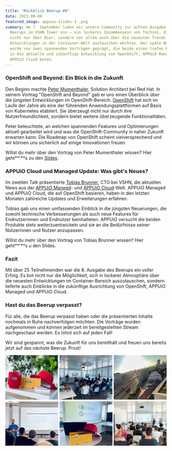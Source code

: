 ```yaml
---
title: "Rückblick Beerup #8"
date: 2023-09-08
featured_image: appuio-slides-1-.png
summary: Am 7. September luden wir unsere Community zur achten Ausgabe des
  Beerups im VSHN Tower ein – ein lockeres Zusammensein von Techies, die sich
  nicht nur über Bier, sondern vor allem auch über die neuesten Trends und
  Entwicklungen in der Container-Welt austauschen möchten. Der späte Nachmittag
  wurde von zwei spannenden Vorträgen geprägt, die beide einen tiefen Einblick
  in die aktuelle und zukünftige Entwicklung von OpenShift, APPUiO Managed und
  APPUiO Cloud boten.
---
```

### OpenShift and Beyond: Ein Blick in die Zukunft

Den Beginn machte [Peter Mumenthaler,](https://www.linkedin.com/in/peter-mumenthaler-97b40965/?originalSubdomain=ch=89978449) Solution Architect bei Red Hat. In seinem Vortrag "OpenShift and Beyond" gab er uns einen Überblick über die jüngsten Entwicklungen im OpenShift-Bereich. [OpenShift](https://www.redhat.com/de/technologies/cloud-computing/openshift) hat sich im Laufe der Jahre als eine der führenden Anwendungsplattformen auf Basis von Kubernetes etabliert. Sie überzeugt nicht nur durch ihre Nutzerfreundlichkeit, sondern bietet weitere überzeugende Funktionalitäten.

Peter beleuchtete, an welchen spannenden Features und Optimierungen aktuell gearbeitet wird und was die OpenShift-Community in naher Zukunft erwarten kann. Die Roadmap von OpenShift scheint vielversprechend und wir können uns sicherlich auf einige Innovationen freuen.

Willst du mehr über den Vortrag von Peter Mumenthaler wissen? Hier geht**'**s zu den [Slides](static/images/uploads/openshift_beerup.pdf).

### APPUiO Cloud und Managed Update: Was gibt's Neues?

Im zweiten Talk präsentierte [Tobias Brunner](https://www.linkedin.com/in/tobru/), CTO bei VSHN, die aktuellen News aus der [APPUiO Manegd](https://www.appuio.ch/offering/managed/)- und [APPUiO Cloud](https://www.appuio.ch/offering/cloud/)-Welt. APPUiO Managed und APPUiO Cloud, die auf OpenShift basieren, haben in den letzten Monaten zahlreiche Updates und Erweiterungen erfahren.

Tobias gab uns einen umfassenden Einblick in die jüngsten Neuerungen, die sowohl technische Verbesserungen als auch neue Features für Endnutzerinnen und Endnutzer beinhalteten. APPUiO versucht die beiden Produkte stets weiterzuentwickeln und sie an die Bedürfnisse seiner Nutzerinnen und Nutzer anzupassen.

Willst du mehr über den Vortrag von Tobias Brunner wissen? Hier geht**'**s u den Slides.

### Fazit

Mit über 25 Teilnehmenden war die 8. Ausgabe des Beerups ein voller Erfolg. Es bot nicht nur die Möglichkeit, sich in lockerer Atmosphäre über die neuesten Entwicklungen im Container-Bereich auszutauschen, sondern lieferte auch Einblicke in die zukünftige Ausrichtung von OpenShift, APPUiO Managed und APPUiO Cloud.

### Hast du das Beerup verpasst?

Für alle, die das Beerup verpasst haben oder die präsentierten Inhalte nochmals in Ruhe nachverfolgen möchten: Die Vorträge wurden aufgenommen und können jederzeit im bereitgestellten Stream nachgeschaut werden. Es lohnt sich auf jeden Fall!

Wir sind gespannt, was die Zukunft für uns bereithält und freuen uns bereits jetzt auf das nächste Beerup. Prost!

![](allgemein_posts-1-.png)